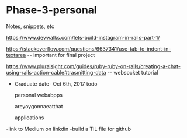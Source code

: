 # Phase-3-personal
Notes, snippets, etc

https://www.devwalks.com/lets-build-instagram-in-rails-part-1/

https://stackoverflow.com/questions/6637341/use-tab-to-indent-in-textarea
-- important for final project

https://www.pluralsight.com/guides/ruby-ruby-on-rails/creating-a-chat-using-rails-action-cable#trasmitting-data
-- websocket tutorial

- Graduate date- Oct 6th, 2017
  todo
    
    personal webabpps
    
    areyoygonnaeatthat
    
    applications
    
-link to Medium on linkdin
-build a TIL file for github
